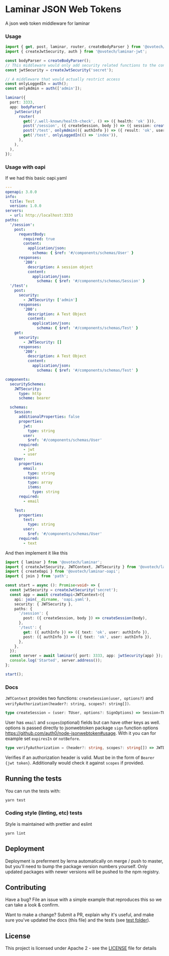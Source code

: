 # Laminar JSON Web Tokens

A json web token middleware for laminar

### Usage

```typescript
import { get, post, laminar, router, createBodyParser } from '@ovotech/laminar';
import { createJwtSecurity, auth } from '@ovotech/laminar-jwt';

const bodyParser = createBodyParser();
// This middleware would only add security related functions to the context, without restricting any access
const jwtSecurity = createJwtSecurity('secret');

// A middleware that would actually restrict access
const onlyLoggedIn = auth();
const onlyAdmin = auth(['admin']);

laminar({
  port: 3333,
  app: bodyParser(
    jwtSecurity(
      router(
        get('/.well-known/health-check', () => ({ health: 'ok' })),
        post('/session', ({ createSession, body }) => ({ session: createSession(body) })),
        post('/test', onlyAdmin(({ authInfo }) => ({ result: 'ok', user: authInfo }))),
        get('/test', onlyLoggedIn(() => 'index')),
      ),
    ),
  ),
});
```

### Usage with oapi

If we had this basic oapi.yaml

```yaml
---
openapi: 3.0.0
info:
  title: Test
  version: 1.0.0
servers:
  - url: http://localhost:3333
paths:
  '/session':
    post:
      requestBody:
        required: true
        content:
          application/json:
            schema: { $ref: '#/components/schemas/User' }
      responses:
        '200':
          description: A session object
          content:
            application/json:
              schema: { $ref: '#/components/schemas/Session' }
  '/test':
    post:
      security:
        - JWTSecurity: ['admin']
      responses:
        '200':
          description: A Test Object
          content:
            application/json:
              schema: { $ref: '#/components/schemas/Test' }
    get:
      security:
        - JWTSecurity: []
      responses:
        '200':
          description: A Test Object
          content:
            application/json:
              schema: { $ref: '#/components/schemas/Test' }

components:
  securitySchemes:
    JWTSecurity:
      type: http
      scheme: bearer

  schemas:
    Session:
      additionalProperties: false
      properties:
        jwt:
          type: string
        user:
          $ref: '#/components/schemas/User'
      required:
        - jwt
        - user
    User:
      properties:
        email:
          type: string
        scopes:
          type: array
          items:
            type: string
      required:
        - email

    Test:
      properties:
        text:
          type: string
        user:
          $ref: '#/components/schemas/User'
      required:
        - text
```

And then implement it like this

```typescript
import { laminar } from '@ovotech/laminar';
import { createJwtSecurity, JWTContext, JWTSecurity } from '@ovotech/laminar-jwt';
import { createOapi } from '@ovotech/laminar-oapi';
import { join } from 'path';

const start = async (): Promise<void> => {
  const jwtSecurity = createJwtSecurity('secret');
  const app = await createOapi<JWTContext>({
    api: join(__dirname, 'oapi.yaml'),
    security: { JWTSecurity },
    paths: {
      '/session': {
        post: ({ createSession, body }) => createSession(body),
      },
      '/test': {
        get: ({ authInfo }) => ({ text: 'ok', user: authInfo }),
        post: ({ authInfo }) => ({ text: 'ok', user: authInfo }),
      },
    },
  });
  const server = await laminar({ port: 3333, app: jwtSecurity(app) });
  console.log('Started', server.address());
};

start();
```

### Docs

`JWTContext` provides two functions: `createSession(user, options?)` and `verifyAuthorization(header?: string, scopes?: string[])`.

```typescript
type createSession = (user: TUser, options?: SignOptions) => Session<TUser>;
```

User has `email` and `scopes`(optional) fields but can have other keys as well. options is passed directly to jsonwebtoken package `sign` function options https://github.com/auth0/node-jsonwebtoken#usage. With it you can for example set `expiresIn` or `notBefore`.

```typescript
type verifyAuthorization = (header?: string, scopes?: string[]) => JWTData;
```

Verifies if an authorization header is valid. Must be in the form of `Bearer {jwt token}`. Additionally would check it against `scopes` if provided.

## Running the tests

You can run the tests with:

```bash
yarn test
```

### Coding style (linting, etc) tests

Style is maintained with prettier and eslint

```
yarn lint
```

## Deployment

Deployment is preferment by lerna automatically on merge / push to master, but you'll need to bump the package version numbers yourself. Only updated packages with newer versions will be pushed to the npm registry.

## Contributing

Have a bug? File an issue with a simple example that reproduces this so we can take a look & confirm.

Want to make a change? Submit a PR, explain why it's useful, and make sure you've updated the docs (this file) and the tests (see [test folder](test)).

## License

This project is licensed under Apache 2 - see the [LICENSE](LICENSE) file for details

